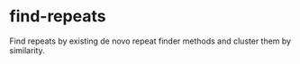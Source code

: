 # find-repeats
Find repeats by existing de novo repeat finder methods and cluster them by similarity. 

